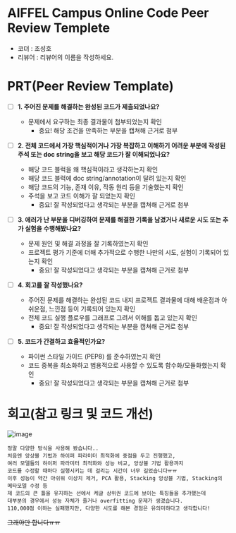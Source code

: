 # AIFFEL Campus Online Code Peer Review Templete
- 코더 : 조성호
- 리뷰어 : 리뷰어의 이름을 작성하세요.


# PRT(Peer Review Template)
- [ ]  **1. 주어진 문제를 해결하는 완성된 코드가 제출되었나요?**
    - 문제에서 요구하는 최종 결과물이 첨부되었는지 확인
        - 중요! 해당 조건을 만족하는 부분을 캡쳐해 근거로 첨부
    
- [ ]  **2. 전체 코드에서 가장 핵심적이거나 가장 복잡하고 이해하기 어려운 부분에 작성된 
주석 또는 doc string을 보고 해당 코드가 잘 이해되었나요?**
    - 해당 코드 블럭을 왜 핵심적이라고 생각하는지 확인
    - 해당 코드 블럭에 doc string/annotation이 달려 있는지 확인
    - 해당 코드의 기능, 존재 이유, 작동 원리 등을 기술했는지 확인
    - 주석을 보고 코드 이해가 잘 되었는지 확인
        - 중요! 잘 작성되었다고 생각되는 부분을 캡쳐해 근거로 첨부
        
- [ ]  **3. 에러가 난 부분을 디버깅하여 문제를 해결한 기록을 남겼거나
새로운 시도 또는 추가 실험을 수행해봤나요?**
    - 문제 원인 및 해결 과정을 잘 기록하였는지 확인
    - 프로젝트 평가 기준에 더해 추가적으로 수행한 나만의 시도, 
    실험이 기록되어 있는지 확인
        - 중요! 잘 작성되었다고 생각되는 부분을 캡쳐해 근거로 첨부
        
- [ ]  **4. 회고를 잘 작성했나요?**
    - 주어진 문제를 해결하는 완성된 코드 내지 프로젝트 결과물에 대해
    배운점과 아쉬운점, 느낀점 등이 기록되어 있는지 확인
    - 전체 코드 실행 플로우를 그래프로 그려서 이해를 돕고 있는지 확인
        - 중요! 잘 작성되었다고 생각되는 부분을 캡쳐해 근거로 첨부
        
- [ ]  **5. 코드가 간결하고 효율적인가요?**
    - 파이썬 스타일 가이드 (PEP8) 를 준수하였는지 확인
    - 코드 중복을 최소화하고 범용적으로 사용할 수 있도록 함수화/모듈화했는지 확인
        - 중요! 잘 작성되었다고 생각되는 부분을 캡쳐해 근거로 첨부


# 회고(참고 링크 및 코드 개선)
![image](https://github.com/user-attachments/assets/90c1df1d-2e7a-40c2-8dba-277bb8c7ceeb)
```
정말 다양한 방식을 사용해 봤습니다..
처음엔 앙상블 기법과 하이퍼 파라미터 최적화에 중점을 두고 진행했고,
여러 모델들의 하이퍼 파라미터 최적화와 성능 비교, 앙상블 기법 활용까지
코드를 수정할 때마다 실행시키는 데 걸리는 시간이 너무 길었습니다ㅠㅠ
이후 성능이 약간 아쉬워 이상치 제거, PCA 활용, Stacking 앙상블 기법, Stacking의 메타모델 수정 등
제 코드의 큰 틀을 유지하는 선에서 케글 상위권 코드에 보이는 특징들을 추가했는데
대부분의 경우에서 성능 자체가 줄거나 overfitting 문제가 생겼습니다.
110,000점 이하는 실패했지만, 다양한 시도를 해본 경험은 유의미하다고 생각합니다!
```
~~그래야만 합니다ㅠㅠ~~
